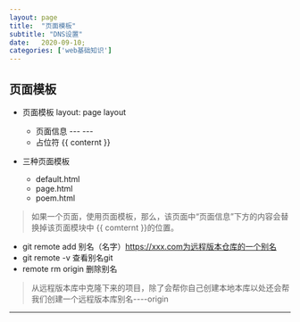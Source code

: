 ```yaml
---
layout: page
title:  "页面模板"
subtitle: "DNS设置"
date:   2020-09-10; 
categories: ['web基础知识']
---
```

## 页面模板
- 页面模板 layout: page layout
    - 页面信息 ---        ---
    - 占位符 {{ conternt }}

- 三种页面模板
    - default.html
    - page.html
    - poem.html

> 如果一个页面，使用页面模板，那么，该页面中“页面信息”下方的内容会替换掉该页面模块中 {{ comternt }}的位置。

- git remote add 别名（名字）https://xxx.com为远程版本仓库的一个别名
- git remote -v  查看别名git 
- remote rm origin 删除别名
> 从远程版本库中克隆下来的项目，除了会帮你自己创建本地本库以处还会帮我们创建一个远程版本库别名----origin

---

